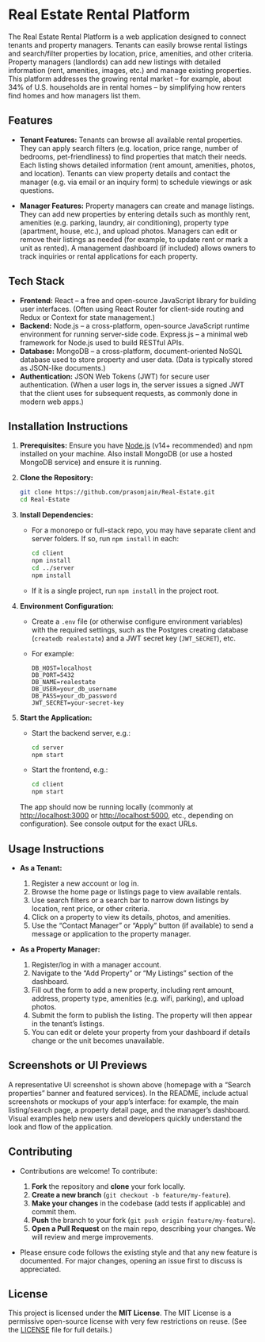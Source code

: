 # Real Estate Rental Platform

The Real Estate Rental Platform is a web application designed to connect tenants and property managers.  Tenants can easily browse rental listings and search/filter properties by location, price, amenities, and other criteria.  Property managers (landlords) can add new listings with detailed information (rent, amenities, images, etc.) and manage existing properties.  This platform addresses the growing rental market – for example, about 34% of U.S. households are in rental homes – by simplifying how renters find homes and how managers list them.

## Features

* **Tenant Features:** Tenants can browse all available rental properties.  They can apply search filters (e.g. location, price range, number of bedrooms, pet-friendliness) to find properties that match their needs.  Each listing shows detailed information (rent amount, amenities, photos, and location).  Tenants can view property details and contact the manager (e.g. via email or an inquiry form) to schedule viewings or ask questions.

* **Manager Features:** Property managers can create and manage listings.  They can add new properties by entering details such as monthly rent, amenities (e.g. parking, laundry, air conditioning), property type (apartment, house, etc.), and upload photos.  Managers can edit or remove their listings as needed (for example, to update rent or mark a unit as rented).  A management dashboard (if included) allows owners to track inquiries or rental applications for each property.

## Tech Stack

* **Frontend:** React – a free and open-source JavaScript library for building user interfaces.  (Often using React Router for client-side routing and Redux or Context for state management.)
* **Backend:** Node.js – a cross-platform, open-source JavaScript runtime environment for running server-side code.  Express.js – a minimal web framework for Node.js used to build RESTful APIs.
* **Database:** MongoDB – a cross-platform, document-oriented NoSQL database used to store property and user data.  (Data is typically stored as JSON-like documents.)
* **Authentication:** JSON Web Tokens (JWT) for secure user authentication.  (When a user logs in, the server issues a signed JWT that the client uses for subsequent requests, as commonly done in modern web apps.)

## Installation Instructions

1. **Prerequisites:** Ensure you have [Node.js](https://nodejs.org/) (v14+ recommended) and npm installed on your machine.  Also install MongoDB (or use a hosted MongoDB service) and ensure it is running.

2. **Clone the Repository:**

   ```bash
   git clone https://github.com/prasomjain/Real-Estate.git
   cd Real-Estate
   ```

3. **Install Dependencies:**

   * For a monorepo or full-stack repo, you may have separate client and server folders. If so, run `npm install` in each:

     ```bash
     cd client
     npm install
     cd ../server
     npm install
     ```
   * If it is a single project, run `npm install` in the project root.

4. **Environment Configuration:**

   * Create a `.env` file (or otherwise configure environment variables) with the required settings, such as the Postgres creating database (```createdb realestate```) and a JWT secret key (`JWT_SECRET`), etc.
   * For example:

     ```env
     DB_HOST=localhost
     DB_PORT=5432
     DB_NAME=realestate
     DB_USER=your_db_username
     DB_PASS=your_db_password
     JWT_SECRET=your-secret-key
     ```

5. **Start the Application:**

   * Start the backend server, e.g.:

     ```bash
     cd server
     npm start
     ```
   * Start the frontend, e.g.:

     ```bash
     cd client
     npm start
     ```

   The app should now be running locally (commonly at [http://localhost:3000](http://localhost:3000) or [http://localhost:5000](http://localhost:5000), etc., depending on configuration). See console output for the exact URLs.

## Usage Instructions

* **As a Tenant:**

  1. Register a new account or log in.
  2. Browse the home page or listings page to view available rentals.
  3. Use search filters or a search bar to narrow down listings by location, rent price, or other criteria.
  4. Click on a property to view its details, photos, and amenities.
  5. Use the “Contact Manager” or “Apply” button (if available) to send a message or application to the property manager.

* **As a Property Manager:**

  1. Register/log in with a manager account.
  2. Navigate to the “Add Property” or “My Listings” section of the dashboard.
  3. Fill out the form to add a new property, including rent amount, address, property type, amenities (e.g. wifi, parking), and upload photos.
  4. Submit the form to publish the listing. The property will then appear in the tenant’s listings.
  5. You can edit or delete your property from your dashboard if details change or the unit becomes unavailable.

## Screenshots or UI Previews

A representative UI screenshot is shown above (homepage with a “Search properties” banner and featured services).  In the README, include actual screenshots or mockups of your app’s interface: for example, the main listing/search page, a property detail page, and the manager’s dashboard. Visual examples help new users and developers quickly understand the look and flow of the application.

## Contributing

* Contributions are welcome! To contribute:

  1. **Fork** the repository and **clone** your fork locally.
  2. **Create a new branch** (`git checkout -b feature/my-feature`).
  3. **Make your changes** in the codebase (add tests if applicable) and commit them.
  4. **Push** the branch to your fork (`git push origin feature/my-feature`).
  5. **Open a Pull Request** on the main repo, describing your changes. We will review and merge improvements.
* Please ensure code follows the existing style and that any new feature is documented. For major changes, opening an issue first to discuss is appreciated.

## License

This project is licensed under the **MIT License**.  The MIT License is a permissive open-source license with very few restrictions on reuse. (See the [LICENSE](LICENSE) file for full details.)
